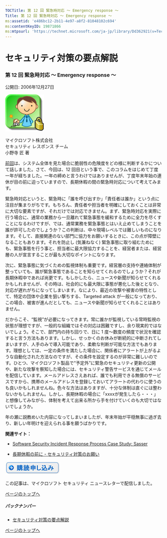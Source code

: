 ```yaml
---
TOCTitle: 第 12 回 緊急時対応 ～ Emergency response ～
Title: 第 12 回 緊急時対応 ～ Emergency response ～
ms:assetid: 'e486bc12-2b11-4e97-a8f2-81048102c694'
ms:contentKeyID: 19871866
ms:mtpsurl: 'https://technet.microsoft.com/ja-jp/library/Dd362921(v=TechNet.10)'
---
```


セキュリティ対策の要点解説
==========================

### 第 12 回 緊急時対応 ～ Emergency response ～

公開日: 2006年12月27日

![](images/Dd362921.SecPoint(ja-jp,TechNet.10).gif)

マイクロソフト株式会社  
セキュリティ レスポンス チーム  
小野寺 匠 著

[前回](https://technet.microsoft.com/ja-jp/library/27eb4541-52f8-4b5c-849c-d18f6b5d7901(v=TechNet.10))は、システム全体を見た場合に脆弱性の危険度をどの様に判断するかについて話しました。さて、今回は、12 回目という事で、このコラムをはじめて丁度一年が経ちました。一年の締めと言うわけではありませんが、丁度年末年始の連休が目の前に迫っていますので、長期休暇の間の緊急時対応について考えてみます。

緊急時対応というと、緊急時に「誰を呼び出すか」「責任者は誰か」という点に注目が集まりがちです。もちろん、責任者や担当者を明確にしておくことは非常に大切な要素ですが、それだけでは対応できません。まず、緊急時対応を実際に行う場合に、通常の業務から一旦離れて緊急事態を緩和するために全力を尽くすことになるわけですが、では、通常業務を緊急事態とはいえ止めてしまうことを誰が許可したのでしょうか？この判断は、中々現場レベルでは難しいものになります。そして、直接関連のない部門に協力をお願いするときに、この点が障壁になることもあります。それを防止し (気兼ねなく) 緊急事態に取り組むためにも、緊急事態を行う事と、担当者に最大限協力することを、経営者または、経営層の人が宣言することが最も大切なポイントになります。

次に、緊急事態に気づくための監視体制も重要です。経営層の支持や連絡体制が整っていても、誰が緊急事態であることを知らせてくれるのでしょうか？それが長期休暇中であれば尚更です。もしかしたら、ニュースや新聞が知らせてくれるかもしれませんが、その時は、社会的にも最大限に事態が悪化した後ととなり、対応が遅れがちになってしまいます。なにより、最近の攻撃や被害の特性として、特定の団体や企業を狙い撃ちする、Targeted attack が一般になっており、この場合、被害が進んだとしても、ニュースや新聞が知らせてくれることはありません。

だからこそ、“監視”が必要になってきます。常に誰かが監視している常時監視の状態が理想ですが、一般的な組織ではその対応は困難ですし、余り現実的ではないでしょう。そこで、部門内の持ち回りで、日に 1 度～数度の頻度で状況を確認すると言う方法もあります。しかし、せっかくのお休みが断続的に中断されてしまいますが、人手のみで導入可能であり、柔軟な判断が可能な方法でもあります。理想としては、一定の条件を満たした場合に、関係者にアラートが上がるような自動化された方法なのですが、その条件を設定するのが非常に難しいのです。ひとつ、マイクロソフト製品で“予定外”に緊急のセキュリティ更新の公開や、新たな攻撃を察知した場合には、セキュリティ警告サービスを通じてメールを配信しています。メールアドレスさえあれば、誰でも利用できる無償のサービスですから、携帯のメールアドレスを登録しておいてアラートの代わりに使うのも良いかもしれませんね。色々な方法はありますが、十分な体制は直ぐには整わないかもしれません。しかし、長期休暇の場合に「xxxxが発生したら・・・」と想像してみながら、体制を考えて出来る所から手を付けていくのも大切ではないでしょうか。

年の瀬に説教めいた内容になってしまいましたが、年末年始が平穏無事に過ぎ去り、新しい年明けを迎えられる事を願うばかりです。

**関連サイト：**

-   [Software Security Incident Response Process Case Study: Sasser](https://www.microsoft.com/security/msrc/sasser_response.mspx)

-   [長期休暇の前に - セキュリティ対策のお願い](https://www.microsoft.com/japan/security/vacation.mspx)

[![](images/Dd362921.btn_reg_today(ja-jp,TechNet.10).jpg)](https://technet.microsoft.com/ja-jp/library/d2607610-3137-420b-9bbf-2552bec68922(v=TechNet.10))

この記事は、マイクロソフト セキュリティ ニュースレターで配信しました。

[](#mainsection)[ページのトップへ](#mainsection)

##### バックナンバー

-   [セキュリティ対策の要点解説](https://technet.microsoft.com/ja-jp/library/f301b3b4-fdcc-43f8-846e-135538db4edf(v=TechNet.10))

[](#mainsection)[ページのトップへ](#mainsection)
